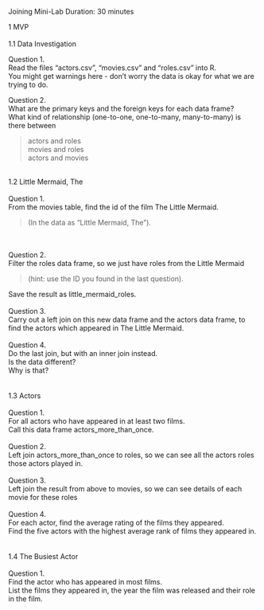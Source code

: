 Joining Mini-Lab
Duration: 30 minutes

1 MVP <br>
<br>
1.1 Data Investigation

Question 1.<br>
Read the files “actors.csv”, “movies.csv” and “roles.csv” into R.<br>
You might get warnings here - don’t worry the data is okay for what we are trying to do.



Question 2.<br>
What are the primary keys and the foreign keys for each data frame?<br>
What kind of relationship (one-to-one, one-to-many, many-to-many) is there between
<blockquote>actors and roles<br>
movies and roles<br>
actors and movies<br>
</blockquote>

<br>
1.2 Little Mermaid, The<br>
<br>
Question 1.<br>
From the movies table, find the id of the film The Little Mermaid.
<blockquote>(In the data as “Little Mermaid, The”).</blockquote>
<br>
<br>
Question 2.<br>
Filter the roles data frame, so we just have roles from the Little Mermaid
<blockquote>(hint: use the ID you found in the last question).</blockquote>
Save the result as little_mermaid_roles.
<br>
<br>
Question 3.<br>
Carry out a left join on this new data frame and the actors data frame, to find the actors which appeared in The Little Mermaid.
<br>
<br>
Question 4.<br>
Do the last join, but with an inner join instead.<br>
Is the data different?<br>
Why is that?
<br>
<br>
<br>
1.3 Actors<br>
<br>
Question 1.<br>
For all actors who have appeared in at least two films.<br>
Call this data frame actors_more_than_once.
<br>
<br>
Question 2.<br>
Left join actors_more_than_once to roles, so we can see all the actors roles those actors played in.
<br>
<br>
Question 3.<br>
Left join the result from above to movies, so we can see details of each movie for these roles
<br>
<br>
Question 4.<br>
For each actor, find the average rating of the films they appeared.<br>
Find the five actors with the highest average rank of films they appeared in.
<br>
<br>
<br>
1.4 The Busiest Actor<br>
<br>
Question 1.<br>
Find the actor who has appeared in most films.<br>
List the films they appeared in, the year the film was released and their role in the film.